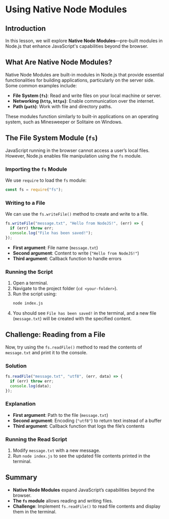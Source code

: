 # Using Native Node Modules

## Introduction

In this lesson, we will explore **Native Node Modules**—pre-built modules in Node.js that enhance JavaScript's capabilities beyond the browser.

## What Are Native Node Modules?

Native Node Modules are built-in modules in Node.js that provide essential functionalities for building applications, particularly on the server side. Some common examples include:

- **File System (`fs`)**: Read and write files on your local machine or server.
- **Networking (`http`, `https`)**: Enable communication over the internet.
- **Path (`path`)**: Work with file and directory paths.

These modules function similarly to built-in applications on an operating system, such as Minesweeper or Solitaire on Windows.

## The File System Module (`fs`)

JavaScript running in the browser cannot access a user’s local files. However, Node.js enables file manipulation using the `fs` module.

### Importing the `fs` Module

We use `require` to load the `fs` module:

```javascript
const fs = require("fs");
```

### Writing to a File

We can use the `fs.writeFile()` method to create and write to a file.

```javascript
fs.writeFile("message.txt", "Hello from NodeJS!", (err) => {
  if (err) throw err;
  console.log("File has been saved!");
});
```

- **First argument**: File name (`message.txt`)
- **Second argument**: Content to write (`"Hello from NodeJS!"`)
- **Third argument**: Callback function to handle errors

### Running the Script

1. Open a terminal.
2. Navigate to the project folder (`cd <your-folder>`).
3. Run the script using:
   ```sh
   node index.js
   ```
4. You should see `File has been saved!` in the terminal, and a new file (`message.txt`) will be created with the specified content.

## Challenge: Reading from a File

Now, try using the `fs.readFile()` method to read the contents of `message.txt` and print it to the console.

### Solution

```javascript
fs.readFile("message.txt", "utf8", (err, data) => {
  if (err) throw err;
  console.log(data);
});
```

### Explanation
- **First argument**: Path to the file (`message.txt`)
- **Second argument**: Encoding (`"utf8"`) to return text instead of a buffer
- **Third argument**: Callback function that logs the file’s contents

### Running the Read Script
1. Modify `message.txt` with a new message.
2. Run `node index.js` to see the updated file contents printed in the terminal.

## Summary

- **Native Node Modules** expand JavaScript’s capabilities beyond the browser.
- **The `fs` module** allows reading and writing files.
- **Challenge**: Implement `fs.readFile()` to read file contents and display them in the terminal.


